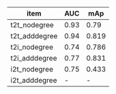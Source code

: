 
item|AUC|mAp
---------------|----------|----------
t2t_nodegree|0.93|0.79
t2t_adddegree|0.94|0.819
t2i_nodegree|0.74| 0.786
t2i_adddegree|0.77 |0.831
i2t_nodegree|0.75|0.433
i2t_adddegree|-|-

